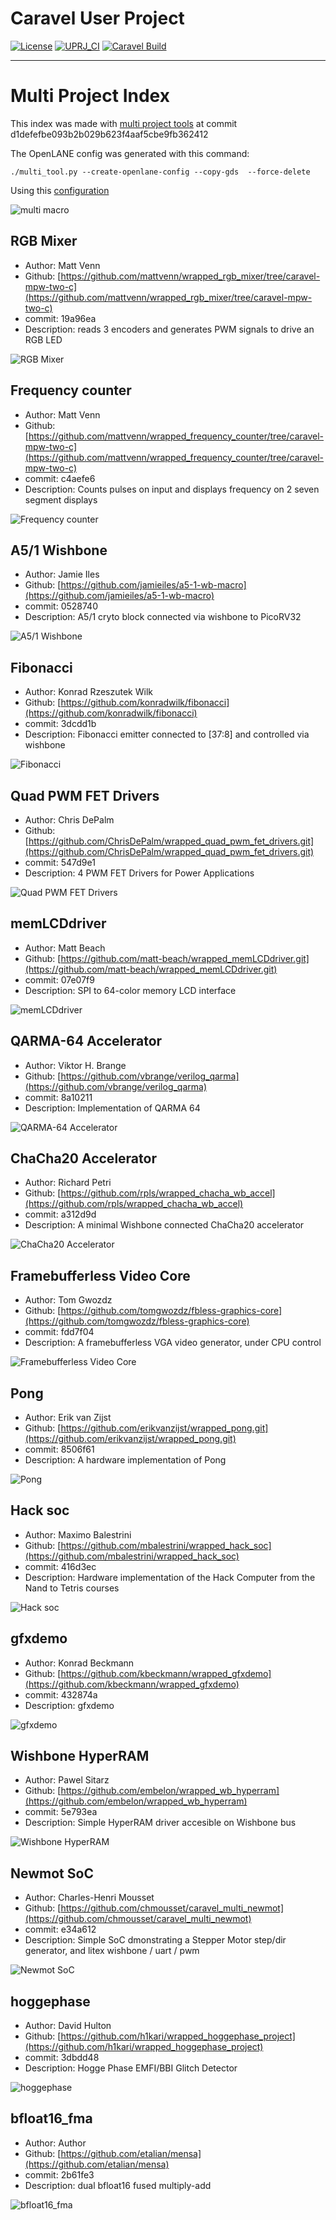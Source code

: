 # Caravel User Project

[![License](https://img.shields.io/badge/License-Apache%202.0-blue.svg)](https://opensource.org/licenses/Apache-2.0) [![UPRJ_CI](https://github.com/efabless/caravel_project_example/actions/workflows/user_project_ci.yml/badge.svg)](https://github.com/efabless/caravel_project_example/actions/workflows/user_project_ci.yml) [![Caravel Build](https://github.com/efabless/caravel_project_example/actions/workflows/caravel_build.yml/badge.svg)](https://github.com/efabless/caravel_project_example/actions/workflows/caravel_build.yml)

---

# Multi Project Index

This index was made with [multi project tools](https://github.com/mattvenn/multi_project_tools) at commit d1defefbe093b2b029b623f4aaf5cbe9fb362412

The OpenLANE config was generated with this command:

    ./multi_tool.py --create-openlane-config --copy-gds  --force-delete

Using this [configuration](projects.yaml)

![multi macro](pics/multi_macro.png)

## RGB Mixer

* Author: Matt Venn
* Github: [https://github.com/mattvenn/wrapped_rgb_mixer/tree/caravel-mpw-two-c](https://github.com/mattvenn/wrapped_rgb_mixer/tree/caravel-mpw-two-c)
* commit: 19a96ea
* Description: reads 3 encoders and generates PWM signals to drive an RGB LED

![RGB Mixer](pics/schematic.jpg)

## Frequency counter

* Author: Matt Venn
* Github: [https://github.com/mattvenn/wrapped_frequency_counter/tree/caravel-mpw-two-c](https://github.com/mattvenn/wrapped_frequency_counter/tree/caravel-mpw-two-c)
* commit: c4aefe6
* Description: Counts pulses on input and displays frequency on 2  seven segment displays

![Frequency counter](pics/frequency_counter.png)

## A5/1 Wishbone

* Author: Jamie Iles
* Github: [https://github.com/jamieiles/a5-1-wb-macro](https://github.com/jamieiles/a5-1-wb-macro)
* commit: 0528740
* Description: A5/1 cryto block connected via wishbone to PicoRV32

![A5/1 Wishbone](pics/a5macro.png)

## Fibonacci

* Author: Konrad Rzeszutek Wilk
* Github: [https://github.com/konradwilk/fibonacci](https://github.com/konradwilk/fibonacci)
* commit: 3dcdd1b
* Description: Fibonacci emitter connected to [37:8] and controlled via wishbone

![Fibonacci](pics/fibonacci.png)

## Quad PWM FET Drivers

* Author: Chris DePalm
* Github: [https://github.com/ChrisDePalm/wrapped_quad_pwm_fet_drivers.git](https://github.com/ChrisDePalm/wrapped_quad_pwm_fet_drivers.git)
* commit: 547d9e1
* Description: 4 PWM FET Drivers for Power Applications

![Quad PWM FET Drivers](pics/wrapped_quad_pwm_fet_drivers.gds.png)

## memLCDdriver

* Author: Matt Beach
* Github: [https://github.com/matt-beach/wrapped_memLCDdriver.git](https://github.com/matt-beach/wrapped_memLCDdriver.git)
* commit: 07e07f9
* Description: SPI to 64-color memory LCD interface

![memLCDdriver](pics/wrapped_memLCDdriver.gds.png)

## QARMA-64 Accelerator

* Author: Viktor H. Brange
* Github: [https://github.com/vbrange/verilog_qarma](https://github.com/vbrange/verilog_qarma)
* commit: 8a10211
* Description: Implementation of QARMA 64

![QARMA-64 Accelerator](pics/qarma.png)

## ChaCha20 Accelerator

* Author: Richard Petri
* Github: [https://github.com/rpls/wrapped_chacha_wb_accel](https://github.com/rpls/wrapped_chacha_wb_accel)
* commit: a312d9d
* Description: A minimal Wishbone connected ChaCha20 accelerator

![ChaCha20 Accelerator](pics/core.png)

## Framebufferless Video Core

* Author: Tom Gwozdz
* Github: [https://github.com/tomgwozdz/fbless-graphics-core](https://github.com/tomgwozdz/fbless-graphics-core)
* commit: fdd7f04
* Description: A framebufferless VGA video generator, under CPU control

![Framebufferless Video Core](pics/fbless_graphics_core.gds.png)

## Pong

* Author: Erik van Zijst
* Github: [https://github.com/erikvanzijst/wrapped_pong.git](https://github.com/erikvanzijst/wrapped_pong.git)
* commit: 8506f61
* Description: A hardware implementation of Pong

![Pong](pics/pong.jpg)

## Hack soc

* Author: Maximo Balestrini
* Github: [https://github.com/mbalestrini/wrapped_hack_soc](https://github.com/mbalestrini/wrapped_hack_soc)
* commit: 416d3ec
* Description: Hardware implementation of the Hack Computer from the Nand to Tetris courses

![Hack soc](pics/project.jpg)

## gfxdemo

* Author: Konrad Beckmann
* Github: [https://github.com/kbeckmann/wrapped_gfxdemo](https://github.com/kbeckmann/wrapped_gfxdemo)
* commit: 432874a
* Description: gfxdemo

![gfxdemo](pics/gfxdemo.png)

## Wishbone HyperRAM

* Author: Pawel Sitarz
* Github: [https://github.com/embelon/wrapped_wb_hyperram](https://github.com/embelon/wrapped_wb_hyperram)
* commit: 5e793ea
* Description: Simple HyperRAM driver accesible on Wishbone bus

![Wishbone HyperRAM](pics/HyperRAM_WriteMemorySpace.png)

## Newmot SoC

* Author: Charles-Henri Mousset
* Github: [https://github.com/chmousset/caravel_multi_newmot](https://github.com/chmousset/caravel_multi_newmot)
* commit: e34a612
* Description: Simple SoC dmonstrating a Stepper Motor step/dir generator, and litex wishbone / uart / pwm

![Newmot SoC](pics/newmot.png)

## hoggephase

* Author: David Hulton
* Github: [https://github.com/h1kari/wrapped_hoggephase_project](https://github.com/h1kari/wrapped_hoggephase_project)
* commit: 3dbdd48
* Description: Hogge Phase EMFI/BBI Glitch Detector

![hoggephase](pics/hpcore.png)

## bfloat16_fma

* Author: Author
* Github: [https://github.com/etalian/mensa](https://github.com/etalian/mensa)
* commit: 2b61fe3
* Description: dual bfloat16 fused multiply-add

![bfloat16_fma](pics/wrapped_bfloat16.gds.png)

